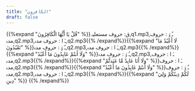 ```yaml
---
title: "الكافرون"
draft: false
---
```

 {{%expand "قُلْ يَا أَيُّهَا الْكَافِرُونَ" %}}ق: حروف مستعلیہ,q1.mp3,ـُ و٘ :  حروف مدہ,q2.mp3,ـَ ا :  حروف مدہ,q2.mp3{{% /expand%}}{{%expand "لَا أَعْبُدُ مَا تَعْبُدُونَ" %}}ـُ و٘ :  حروف مدہ,q2.mp3,ـَ ا :  حروف مدہ,q2.mp3{{% /expand%}}{{%expand "وَلَا أَنتُمْ عَابِدُونَ مَا أَعْبُدُ" %}}ـُ و٘ :  حروف مدہ,q2.mp3,ـَ ا :  حروف مدہ,q2.mp3{{% /expand%}}{{%expand "وَلَا أَنَا عَابِدٌ مَّا عَبَدتُّمْ" %}}ـَ ا :  حروف مدہ,q2.mp3{{% /expand%}}{{%expand "وَلَا أَنتُمْ عَابِدُونَ مَا أَعْبُدُ" %}}ـُ و٘ :  حروف مدہ,q2.mp3,ـَ ا :  حروف مدہ,q2.mp3{{% /expand%}}{{%expand "لَكُمْ دِينُكُمْ وَلِيَ دِينِ" %}} {{% /expand%}}